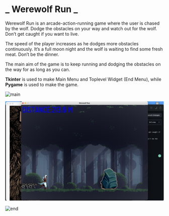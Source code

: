 # _ **Werewolf Run** _

Werewolf Run is an arcade-action-running game where the user is chased by the wolf. Dodge the obstacles on your way and watch out for the wolf. Don’t get caught if you want to live. 

The speed of the player increases as he dodges more obstacles continuously. It’s a full moon night and the wolf is waiting to find some fresh meat. Don’t be the dinner. 

The main aim of the game is to keep running and dodging the obstacles on the way for as long as you can. 

**Tkinter** is used to make Main Menu and Toplevel Widget (End Menu), while **Pygame** is used to make the game.

![main](MainMenu.png)

![game](GamePlay.png)

![end](EndMenu.png)
